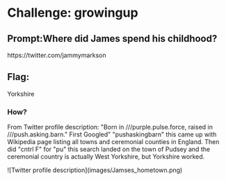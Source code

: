 <h1> Challenge: growingup </h1>

<h2>Prompt:Where did James spend his childhood?</h2> 
https://twitter.com/jammymarkson



<h2>Flag:</h2> 
Yorkshire

<h3>How?</h3>
From Twitter profile description: "Born in ///purple.pulse.force, raised in ///push.asking.barn."
First Googled" "pushaskingbarn" this came up with Wikipedia page listing all towns and ceremonial counties in England.
Then did "cntrl F" for "pu" this search landed on the town of Pudsey and the ceremonial country is actually West Yorkshire, but Yorkshire worked.

<p></p>
![Twitter profile description](images/Jamses_hometown.png)

